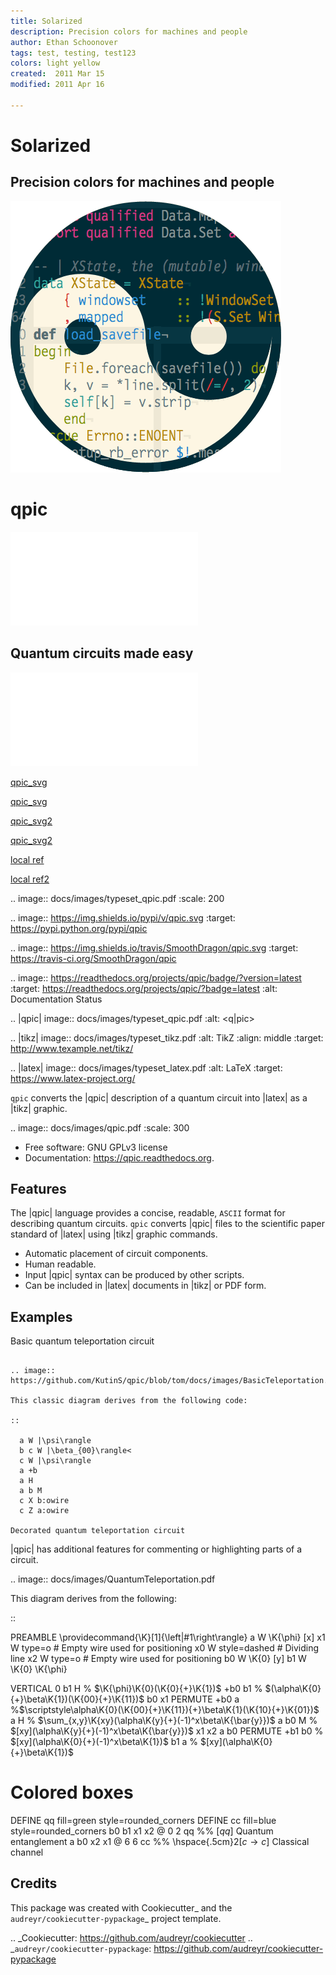 ```yaml
---
title: Solarized
description: Precision colors for machines and people
author: Ethan Schoonover
tags: test, testing, test123
colors: light yellow
created:  2011 Mar 15
modified: 2011 Apr 16

---
```


Solarized
=========

## Precision colors for machines and people

[![solarized dualmode](https://github.com/altercation/solarized/raw/master/img/solarized-yinyang.png)](#features)

qpic
===============================

![qpic logo](docs/images/typeset_qpic.pdf)

## Quantum circuits made easy

![qpic logo](docs/images/qpic.pdf)


[qpic_svg](https://raw.github.com/KutinS/qpic/raw/tom/docs/images/BasicTeleportation.svg)

[qpic_svg](https://raw.github.com/KutinS/qpic/raw/tom/docs/images/BasicTeleportation.png)

[qpic_svg2](docs/images/BasicTeleportation.png)

[qpic_svg2](/docs/images/BasicTeleportation.png)



[local ref](/docs/images/BasicTeleportation.png?raw=true)

[local ref2](docs/images/BasicTeleportation.png?raw=true)

.. image:: docs/images/typeset_qpic.pdf
   :scale: 200

.. image:: https://img.shields.io/pypi/v/qpic.svg
        :target: https://pypi.python.org/pypi/qpic

.. image:: https://img.shields.io/travis/SmoothDragon/qpic.svg
        :target: https://travis-ci.org/SmoothDragon/qpic

.. image:: https://readthedocs.org/projects/qpic/badge/?version=latest
        :target: https://readthedocs.org/projects/qpic/?badge=latest
        :alt: Documentation Status

.. |qpic| image:: docs/images/typeset_qpic.pdf
   :alt: <q|pic>

.. |tikz| image:: docs/images/typeset_tikz.pdf
   :alt: TikZ
   :align: middle
   :target: http://www.texample.net/tikz/

.. |latex| image:: docs/images/typeset_latex.pdf
   :alt: LaTeX
   :target: https://www.latex-project.org/

``qpic`` converts the |qpic| description of a quantum circuit into |latex| as a |tikz| graphic.

.. image:: docs/images/qpic.pdf
   :scale: 300

* Free software: GNU GPLv3 license
* Documentation: https://qpic.readthedocs.org.

Features
--------

The |qpic| language provides a concise, readable, ``ASCII`` format for describing quantum circuits. ``qpic`` converts |qpic| files to the scientific paper standard of |latex| using |tikz| graphic commands.

* Automatic placement of circuit components.
* Human readable.
* Input |qpic| syntax can be produced by other scripts.
* Can be included in |latex| documents in |tikz| or PDF form.

Examples
--------

Basic quantum teleportation circuit
~~~~~~~~~~~~~~~~~~~~~~~~~~~~~~~~~~~

.. image:: https://github.com/KutinS/qpic/blob/tom/docs/images/BasicTeleportation.svg

This classic diagram derives from the following code:

::

  a W |\psi\rangle
  b c W |\beta_{00}\rangle<
  c W |\psi\rangle
  a +b
  a H
  a b M
  c X b:owire
  c Z a:owire

Decorated quantum teleportation circuit
~~~~~~~~~~~~~~~~~~~~~~~~~~~~~~~~~~~~~~~

|qpic| has additional features for commenting or highlighting parts of a circuit. 

.. image:: docs/images/QuantumTeleportation.pdf

This diagram derives from the following:

::

  PREAMBLE \providecommand{\K}[1]{\left|#1\right\rangle}
  a  W \K{\phi} [x]
  x1 W type=o # Empty wire used for positioning
  x0 W style=dashed # Dividing line
  x2 W type=o # Empty wire used for positioning
  b0 W \K{0} [y]
  b1 W \K{0} \K{\phi}

  VERTICAL 0
  b1 H    % $\K{\phi}\K{0}(\K{0}{+}\K{1})$
  +b0 b1   % $(\alpha\K{0}{+}\beta\K{1})(\K{00}{+}\K{11})$
  b0 x1 PERMUTE
  +b0 a %$\scriptstyle\alpha\K{0}(\K{00}{+}\K{11}){+}\beta\K{1}(\K{10}{+}\K{01})$
  a H     % $\sum_{x,y}\K{xy}(\alpha\K{y}{+}(-1)^x\beta\K{\bar{y}})$
  a b0 M  % $[xy](\alpha\K{y}{+}(-1)^x\beta\K{\bar{y}})$
  x1 x2 a b0 PERMUTE
  +b1 b0   % $[xy](\alpha\K{0}{+}(-1)^x\beta\K{1})$
  b1 a  % $[xy](\alpha\K{0}{+}\beta\K{1})$

  # Colored boxes
  DEFINE qq fill=green style=rounded_corners
  DEFINE cc fill=blue style=rounded_corners
  b0 b1 x1 x2 @ 0 2 qq %% $[qq]$ Quantum entanglement
  a b0 x2 x1 @ 6 6 cc %% \hspace{.5cm}$2[c\rightarrow c]$ Classical channel



Credits
---------

This package was created with Cookiecutter_ and the `audreyr/cookiecutter-pypackage`_ project template.

.. _Cookiecutter: https://github.com/audreyr/cookiecutter
.. _`audreyr/cookiecutter-pypackage`: https://github.com/audreyr/cookiecutter-pypackage

